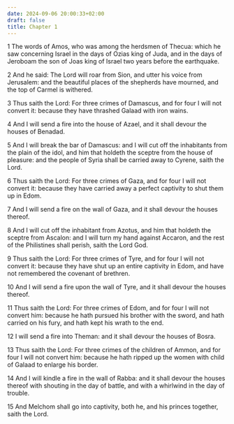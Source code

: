 ```yaml
---
date: 2024-09-06 20:00:33+02:00
draft: false
title: Chapter 1
---
```




1 The words of Amos, who was among the herdsmen of Thecua: which he saw concerning Israel in the days of Ozias king of Juda, and in the days of Jeroboam the son of Joas king of Israel two years before the earthquake.

2 And he said: The Lord will roar from Sion, and utter his voice from Jerusalem: and the beautiful places of the shepherds have mourned, and the top of Carmel is withered.

3 Thus saith the Lord: For three crimes of Damascus, and for four I will not convert it: because they have thrashed Galaad with iron wains.

4 And I will send a fire into the house of Azael, and it shall devour the houses of Benadad.

5 And I will break the bar of Damascus: and I will cut off the inhabitants from the plain of the idol, and him that holdeth the sceptre from the house of pleasure: and the people of Syria shall be carried away to Cyrene, saith the Lord.

6 Thus saith the Lord: For three crimes of Gaza, and for four I will not convert it: because they have carried away a perfect captivity to shut them up in Edom.

7 And I will send a fire on the wall of Gaza, and it shall devour the houses thereof.

8 And I will cut off the inhabitant from Azotus, and him that holdeth the sceptre from Ascalon: and I will turn my hand against Accaron, and the rest of the Philistines shall perish, saith the Lord God.

9 Thus saith the Lord: For three crimes of Tyre, and for four I will not convert it: because they have shut up an entire captivity in Edom, and have not remembered the covenant of brethren.

10 And I will send a fire upon the wall of Tyre, and it shall devour the houses thereof.

11 Thus saith the Lord: For three crimes of Edom, and for four I will not convert him: because he hath pursued his brother with the sword, and hath carried on his fury, and hath kept his wrath to the end.

12 I will send a fire into Theman: and it shall devour the houses of Bosra.

13 Thus saith the Lord: For three crimes of the children of Ammon, and for four I will not convert him: because he hath ripped up the women with child of Galaad to enlarge his border.

14 And I will kindle a fire in the wall of Rabba: and it shall devour the houses thereof with shouting in the day of battle, and with a whirlwind in the day of trouble.

15 And Melchom shall go into captivity, both he, and his princes together, saith the Lord.

